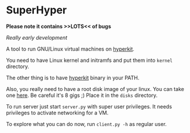 # SuperHyper
**Please note it contains >>LOTS<< of bugs**

*Really early development*

A tool to run GNU/Linux virtual machines on [hyperkit](https://github.com/moby/hyperkit).

You need to have Linux kernel and initramfs and put them into `kernel` directory.

The other thing is to have [hyperkit](https://github.com/moby/hyperkit) binary in your PATH.

Also, you really need to have a root disk image of your linux.
You can take one [here](https://mega.nz/#!MdFxhKrB!belhQVcQ4dyrVe4f4wrIi65eldmPCdFKv6u1lb3hfMo).
Be careful it's 8 gigs ;) Place it in the `disks` directory.

To run server just start `server.py` with super user privileges. It needs privileges to activate networking for a VM.

To explore what you can do now, run `client.py -h` as regular user.
